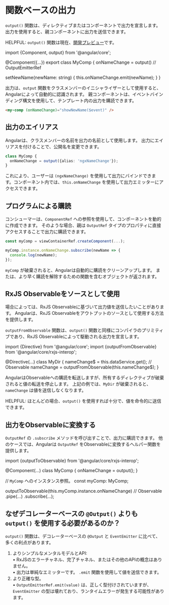 # 関数ベースの出力

`output()` 関数は、ディレクティブまたはコンポーネントで出力を宣言します。
出力を使用すると、親コンポーネントに出力を送信できます。

HELPFUL: `output()` 関数は現在、[開発プレビュー](/reference/releases#developer-preview)です。

<docs-code language="ts" highlight="[[5], [8]]">
import {Component, output} from '@angular/core';

@Component({...})
export class MyComp {
  onNameChange = output<string>()    // OutputEmitterRef<string>

  setNewName(newName: string) {
    this.onNameChange.emit(newName);
  }
}
</docs-code>

出力は、`output` 関数をクラスメンバーのイニシャライザーとして使用すると、Angularによって自動的に認識されます。
親コンポーネントは、イベントバインディング構文を使用して、テンプレート内の出力を購読できます。

```html
<my-comp (onNameChange)="showNewName($event)" />
```

## 出力のエイリアス

Angularは、クラスメンバーの名前を出力の名前として使用します。
出力にエイリアスを付けることで、公開名を変更できます。

```typescript
class MyComp {
  onNameChange = output({alias: 'ngxNameChange'});
}
```

これにより、ユーザーは `(ngxNameChange)` を使用して出力にバインドできます。コンポーネント内では、`this.onNameChange` を使用して出力エミッターにアクセスできます。

## プログラムによる購読

コンシューマーは、`ComponentRef` への参照を使用して、コンポーネントを動的に作成できます。
そのような場合、親は `OutputRef` タイプのプロパティに直接アクセスすることで出力に購読できます。

```ts
const myComp = viewContainerRef.createComponent(...);

myComp.instance.onNameChange.subscribe(newName => {
  console.log(newName);
});
```

`myComp` が破棄されると、Angularは自動的に購読をクリーンアップします。
または、より早く購読を解除するための関数を含むオブジェクトが返されます。

## RxJS Observableをソースとして使用

場合によっては、RxJS Observableに基づいて出力値を送信したいことがあります。
Angularは、RxJS Observableをアウトプットのソースとして使用する方法を提供します。

`outputFromObservable` 関数は、`output()` 関数と同様にコンパイラのプリミティブであり、RxJS Observableによって駆動される出力を宣言します。

<docs-code language="ts" highlight="[7]">
import {Directive} from '@angular/core';
import {outputFromObservable} from '@angular/core/rxjs-interop';

@Directive(...)
class MyDir {
  nameChange$ = this.dataService.get(); // Observable<Data>
  nameChange = outputFromObservable(this.nameChange$);
}
</docs-code>

AngularはObservableへの購読を転送しますが、所有するディレクティブが破棄されると値の転送を停止します。
上記の例では、`MyDir` が破棄されると、`nameChange` は値を送信しなくなります。

HELPFUL: ほとんどの場合、`output()` を使用すれば十分で、値を命令的に送信できます。

## 出力をObservableに変換する

`OutputRef` の `.subscribe` メソッドを呼び出すことで、出力に購読できます。
他のケースでは、Angularは `OutputRef` をObservableに変換するヘルパー関数を提供します。

<docs-code language="ts" highlight="[11]">
import {outputToObservable} from '@angular/core/rxjs-interop';

@Component(...)
class MyComp {
  onNameChange = output<string>();
}

// `MyComp` へのインスタンス参照。
const myComp: MyComp;

outputToObservable(this.myComp.instance.onNameChange) // Observable<string>
  .pipe(...)
  .subscribe(...);
</docs-code>

## なぜデコレーターベースの `@Output()` よりも `output()` を使用する必要があるのか？

`output()` 関数は、デコレーターベースの `@Output` と `EventEmitter` に比べて、多くの利点があります。

1. よりシンプルなメンタルモデルとAPI:
  <br/>• RxJSのエラーチャネル、完了チャネル、またはその他のAPIの概念はありません。
  <br/>• 出力は単純なエミッターです。 `.emit` 関数を使用して値を送信できます。
2. より正確な型。
  <br/>• `OutputEmitterRef.emit(value)` は、正しく型付けされていますが、`EventEmitter` の型は壊れており、ランタイムエラーが発生する可能性があります。

